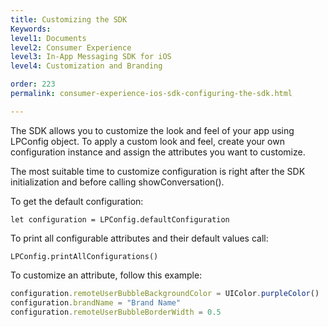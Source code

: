 ```yaml
---
title: Customizing the SDK
Keywords:
level1: Documents
level2: Consumer Experience
level3: In-App Messaging SDK for iOS
level4: Customization and Branding

order: 223
permalink: consumer-experience-ios-sdk-configuring-the-sdk.html

---
```


The SDK allows you to customize the look and feel of your app using LPConfig object. To apply a custom look and feel, create your own configuration instance and assign the attributes you want to customize. 

The most suitable time to customize configuration is right after the SDK initialization and before calling showConversation().

To get the default configuration:

`let configuration = LPConfig.defaultConfiguration`

To print all configurable attributes and their default values call:

`LPConfig.printAllConfigurations()`

To customize an attribute, follow this example:

```javascript
configuration.remoteUserBubbleBackgroundColor = UIColor.purpleColor()
configuration.brandName = "Brand Name"
configuration.remoteUserBubbleBorderWidth = 0.5
```
